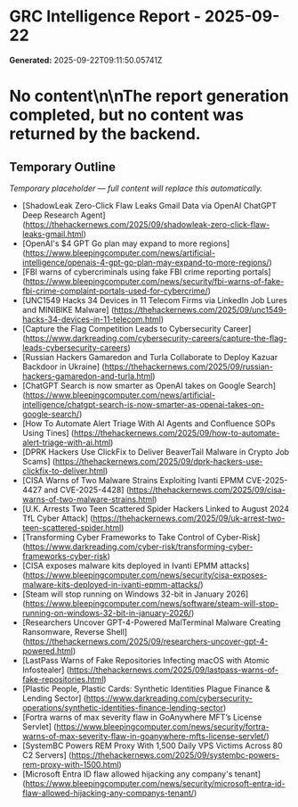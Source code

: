 # GRC Intelligence Report - 2025-09-22
**Generated:** 2025-09-22T09:11:50.05741Z
# No content\n\nThe report generation completed, but no content was returned by the backend.

## Temporary Outline
_Temporary placeholder — full content will replace this automatically._
- [ShadowLeak Zero-Click Flaw Leaks Gmail Data via OpenAI ChatGPT Deep Research Agent] (https://thehackernews.com/2025/09/shadowleak-zero-click-flaw-leaks-gmail.html)
- [OpenAI's $4 GPT Go plan may expand to more regions] (https://www.bleepingcomputer.com/news/artificial-intelligence/openais-4-gpt-go-plan-may-expand-to-more-regions/)
- [FBI warns of cybercriminals using fake FBI crime reporting portals] (https://www.bleepingcomputer.com/news/security/fbi-warns-of-fake-fbi-crime-complaint-portals-used-for-cybercrime/)
- [UNC1549 Hacks 34 Devices in 11 Telecom Firms via LinkedIn Job Lures and MINIBIKE Malware] (https://thehackernews.com/2025/09/unc1549-hacks-34-devices-in-11-telecom.html)
- [Capture the Flag Competition Leads to Cybersecurity Career] (https://www.darkreading.com/cybersecurity-careers/capture-the-flag-leads-cybersecurity-careers)
- [Russian Hackers Gamaredon and Turla Collaborate to Deploy Kazuar Backdoor in Ukraine] (https://thehackernews.com/2025/09/russian-hackers-gamaredon-and-turla.html)
- [ChatGPT Search is now smarter as OpenAI takes on Google Search] (https://www.bleepingcomputer.com/news/artificial-intelligence/chatgpt-search-is-now-smarter-as-openai-takes-on-google-search/)
- [How To Automate Alert Triage With AI Agents and Confluence SOPs Using Tines] (https://thehackernews.com/2025/09/how-to-automate-alert-triage-with-ai.html)
- [DPRK Hackers Use ClickFix to Deliver BeaverTail Malware in Crypto Job Scams] (https://thehackernews.com/2025/09/dprk-hackers-use-clickfix-to-deliver.html)
- [CISA Warns of Two Malware Strains Exploiting Ivanti EPMM CVE-2025-4427 and CVE-2025-4428] (https://thehackernews.com/2025/09/cisa-warns-of-two-malware-strains.html)
- [U.K. Arrests Two Teen Scattered Spider Hackers Linked to August 2024 TfL Cyber Attack] (https://thehackernews.com/2025/09/uk-arrest-two-teen-scattered-spider.html)
- [Transforming Cyber Frameworks to Take Control of Cyber-Risk] (https://www.darkreading.com/cyber-risk/transforming-cyber-frameworks-cyber-risk)
- [CISA exposes malware kits deployed in Ivanti EPMM attacks] (https://www.bleepingcomputer.com/news/security/cisa-exposes-malware-kits-deployed-in-ivanti-epmm-attacks/)
- [Steam will stop running on Windows 32-bit in January 2026] (https://www.bleepingcomputer.com/news/software/steam-will-stop-running-on-windows-32-bit-in-january-2026/)
- [Researchers Uncover GPT-4-Powered MalTerminal Malware Creating Ransomware, Reverse Shell] (https://thehackernews.com/2025/09/researchers-uncover-gpt-4-powered.html)
- [LastPass Warns of Fake Repositories Infecting macOS with Atomic Infostealer] (https://thehackernews.com/2025/09/lastpass-warns-of-fake-repositories.html)
- [Plastic People, Plastic Cards: Synthetic Identities Plague Finance &amp; Lending Sector] (https://www.darkreading.com/cybersecurity-operations/synthetic-identities-finance-lending-sector)
- [Fortra warns of max severity flaw in GoAnywhere MFT’s License Servlet] (https://www.bleepingcomputer.com/news/security/fortra-warns-of-max-severity-flaw-in-goanywhere-mfts-license-servlet/)
- [SystemBC Powers REM Proxy With 1,500 Daily VPS Victims Across 80 C2 Servers] (https://thehackernews.com/2025/09/systembc-powers-rem-proxy-with-1500.html)
- [Microsoft Entra ID flaw allowed hijacking any company's tenant] (https://www.bleepingcomputer.com/news/security/microsoft-entra-id-flaw-allowed-hijacking-any-companys-tenant/)
